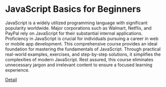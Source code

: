 # JavaScript Basics for Beginners

JavaScript is a widely utilized programming language with significant popularity worldwide. Major corporations such as Walmart, Netflix, and PayPal rely on JavaScript for their substantial internal applications. Proficiency in JavaScript is crucial for individuals pursuing a career in web or mobile app development. This comprehensive course provides an ideal foundation for mastering the fundamentals of JavaScript. Through practical real-world examples, exercises, and step-by-step solutions, it simplifies the complexities of modern JavaScript. Rest assured, this course eliminates unnecessary jargon and irrelevant content to ensure a focused learning experience. 

[Detail](https://eduitfree.com/courses/javascript-basics-for-beginners)